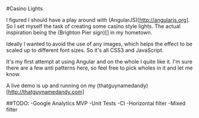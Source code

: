 #Casino Lights

I figured I should have a play around with (AngularJS)[http://angularjs.org]. 
So I set myself the task of creating some casino style lights. The actual inspiration
being the (Brighton Pier sign)[] in my hometown.

Ideally I wanted to avoid the use of any images, which helps the effect to be scaled
up to different font sizes. So it's all CSS3 and JavaScript.

It's my first attempt at using Angular and on the whole I quite like it. I'm sure there are a few anti patterns here, so feel free to pick wholes in it and let me know.

A live demo is up and running on my (thatguynamedandy)[http://thatguynamedandy.com] 


##TODO:
-Google Analytics
MVP
-Unit Tests
-CI
-Horizontal filter
-Mixed filter
